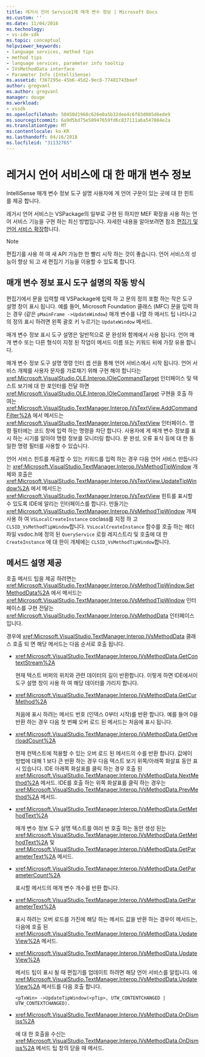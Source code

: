 ```yaml
---
title: 레거시 언어 Service1에 매개 변수 정보 | Microsoft Docs
ms.custom: ''
ms.date: 11/04/2016
ms.technology:
- vs-ide-sdk
ms.topic: conceptual
helpviewer_keywords:
- language services, method tips
- method tips
- language services, parameter info tooltip
- IVsMethodData interface
- Parameter Info (IntelliSense)
ms.assetid: f367295e-45b6-45d2-9ec8-77481743beef
author: gregvanl
ms.author: gregvanl
manager: douge
ms.workload:
- vssdk
ms.openlocfilehash: 50450d1968c626e0a5b32dee4c6f03d005d6ede9
ms.sourcegitcommit: 6a9d5bd75e50947659fd6c837111a6a547884e2a
ms.translationtype: MT
ms.contentlocale: ko-KR
ms.lasthandoff: 04/16/2018
ms.locfileid: "31132765"
---
```

# <a name="parameter-info-in-a-legacy-language-service"></a>레거시 언어 서비스에 대 한 매개 변수 정보
IntelliSense 매개 변수 정보 도구 설명 사용자에 게 언어 구문이 있는 곳에 대 한 힌트를 제공 합니다.  
  
 레거시 언어 서비스는 VSPackage의 일부로 구현 된 하지만 MEF 확장을 사용 하는 언어 서비스 기능을 구현 하는 최신 방법입니다. 자세한 내용을 알아보려면 참조 [편집기 및 언어 서비스 확장](../../extensibility/extending-the-editor-and-language-services.md)합니다.  
  
> [!NOTE]
>  편집기를 사용 하 여 새 API 가능한 한 빨리 시작 하는 것이 좋습니다. 언어 서비스의 성능이 향상 되 고 새 편집기 기능을 이용할 수 있도록 합니다.  
  
## <a name="how-parameter-info-tooltips-work"></a>매개 변수 정보 표시 도구 설명의 작동 방식  
 편집기에서 문을 입력할 때 VSPackage에 입력 하 고 문의 정의 포함 하는 작은 도구 설명 창이 표시 됩니다. 예를 들어, Microsoft Foundation 클래스 (MFC) 문을 입력 하는 경우 (같은 `pMainFrame ->UpdateWindow`) 매개 변수를 나열 하 메서드 팁 나타나고의 정의 표시 하려면 왼쪽 괄호 키 누르기는 `UpdateWindow` 메서드.  
  
 매개 변수 정보 표시 도구 설명은 일반적으로 문 완성와 함께에서 사용 됩니다. 언어 매개 변수 또는 다른 형식이 지정 된 작업이 메서드 이름 또는 키워드 뒤에 가장 유용 합니다.  
  
 매개 변수 정보 도구 설명 명령 인터 셉 션을 통해 언어 서비스에서 시작 됩니다. 언어 서비스 개체를 사용자 문자를 가로채기 위해 구현 해야 합니다는 <xref:Microsoft.VisualStudio.OLE.Interop.IOleCommandTarget> 인터페이스 및 텍스트 보기에 대 한 포인터를 전달 하면 <xref:Microsoft.VisualStudio.OLE.Interop.IOleCommandTarget> 구현을 호출 하 여는 <xref:Microsoft.VisualStudio.TextManager.Interop.IVsTextView.AddCommandFilter%2A> 에서 메서드는 <xref:Microsoft.VisualStudio.TextManager.Interop.IVsTextView> 인터페이스. 명령 필터에는 코드 창에 입력 하는 명령을 차단 합니다. 사용자에 게 매개 변수 정보를 표시 하는 시기를 알아야 명령 정보를 모니터링 합니다. 문 완성, 오류 표식 등에 대 한 동일한 명령 필터를 사용할 수 있습니다.  
  
 언어 서비스 힌트를 제공할 수 있는 키워드를 입력 하는 경우 다음 언어 서비스 만듭니다는 <xref:Microsoft.VisualStudio.TextManager.Interop.IVsMethodTipWindow> 개체와 호출은 <xref:Microsoft.VisualStudio.TextManager.Interop.IVsTextView.UpdateTipWindow%2A> 에서 메서드는 <xref:Microsoft.VisualStudio.TextManager.Interop.IVsTextView> 힌트를 표시할 수 있도록 IDE에 알리는 인터페이스를 합니다. 만들기는 <xref:Microsoft.VisualStudio.TextManager.Interop.IVsMethodTipWindow> 개체 사용 하 여 `VSLocalCreateInstance` coclass를 지정 하 고 `CLSID_VsMethodTipWindow`합니다. `VsLocalCreateInstance` 함수를 호출 하는 헤더 파일 vsdoc.h에 정의 된 `QueryService` 로컬 레지스트리 및 호출에 대 한 `CreateInstance` 에 대 한이 개체에는 `CLSID_VsMethodTipWindow`합니다.  
  
## <a name="providing-a-method-tip"></a>메서드 설명 제공  
 호출 메서드 팁을 제공 하려면는 <xref:Microsoft.VisualStudio.TextManager.Interop.IVsMethodTipWindow.SetMethodData%2A> 에서 메서드는 <xref:Microsoft.VisualStudio.TextManager.Interop.IVsMethodTipWindow> 인터페이스를 구현 전달는 <xref:Microsoft.VisualStudio.TextManager.Interop.IVsMethodData> 인터페이스입니다.  
  
 경우에 <xref:Microsoft.VisualStudio.TextManager.Interop.IVsMethodData> 클래스 호출 되 면 해당 메서드는 다음 순서로 호출 됩니다.  
  
-   <xref:Microsoft.VisualStudio.TextManager.Interop.IVsMethodData.GetContextStream%2A>  
  
     현재 텍스트 버퍼의 위치와 관련 데이터의 길이 반환합니다. 이렇게 하면 IDE에서이 도구 설명 창이 사용 하 여 해당 데이터를 가리지 합니다.  
  
-   <xref:Microsoft.VisualStudio.TextManager.Interop.IVsMethodData.GetCurMethod%2A>  
  
     처음에 표시 하려는 메서드 번호 (인덱스 0부터 시작)를 반환 합니다. 예를 들어 0을 반환 하는 경우 다음 첫 번째 오버 로드 된 메서드는 처음에 표시 됩니다.  
  
-   <xref:Microsoft.VisualStudio.TextManager.Interop.IVsMethodData.GetOverloadCount%2A>  
  
     현재 컨텍스트에 적용할 수 있는 오버 로드 된 메서드의 수를 반환 합니다. 값에이 방법에 대해 1 보다 큰 반환 하는 경우 다음 텍스트 보기 위쪽/아래쪽 화살표 동안 표시 있습니다. IDE 아래쪽 화살표를 클릭 하는 경우 호출 된 <xref:Microsoft.VisualStudio.TextManager.Interop.IVsMethodData.NextMethod%2A> 메서드. IDE를 호출 하는 위쪽 화살표를 클릭 하는 경우는 <xref:Microsoft.VisualStudio.TextManager.Interop.IVsMethodData.PrevMethod%2A> 메서드.  
  
-   <xref:Microsoft.VisualStudio.TextManager.Interop.IVsMethodData.GetMethodText%2A>  
  
     매개 변수 정보 도구 설명 텍스트를 여러 번 호출 하는 동안 생성 된는 <xref:Microsoft.VisualStudio.TextManager.Interop.IVsMethodData.GetMethodText%2A> 및 <xref:Microsoft.VisualStudio.TextManager.Interop.IVsMethodData.GetParameterText%2A> 메서드.  
  
-   <xref:Microsoft.VisualStudio.TextManager.Interop.IVsMethodData.GetParameterCount%2A>  
  
     표시할 메서드의 매개 변수 개수를 반환 합니다.  
  
-   <xref:Microsoft.VisualStudio.TextManager.Interop.IVsMethodData.GetParameterText%2A>  
  
     표시 하려는 오버 로드를 가진에 해당 하는 메서드 값을 반환 하는 경우이 메서드는, 다음에 호출 된 <xref:Microsoft.VisualStudio.TextManager.Interop.IVsMethodData.UpdateView%2A> 메서드.  
  
-   <xref:Microsoft.VisualStudio.TextManager.Interop.IVsMethodData.UpdateView%2A>  
  
     메서드 팁이 표시 될 때 편집기를 업데이트 하려면 해당 언어 서비스를 알립니다. 에 <xref:Microsoft.VisualStudio.TextManager.Interop.IVsMethodData.UpdateView%2A> 메서드를 다음 호출 합니다.  
  
    ```  
    <pTxWin> ->UpdateTipWindow(<pTip>, UTW_CONTENTCHANGED | UTW_CONTEXTCHANGED).  
    ```  
  
-   <xref:Microsoft.VisualStudio.TextManager.Interop.IVsMethodData.OnDismiss%2A>  
  
     에 대 한 호출을 수신는 <xref:Microsoft.VisualStudio.TextManager.Interop.IVsMethodData.OnDismiss%2A> 메서드 팁 창의 닫을 때 메서드.